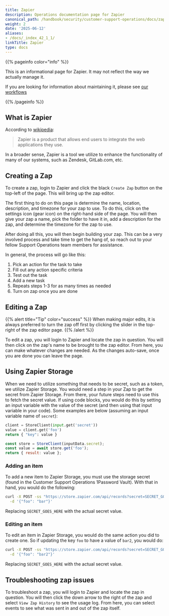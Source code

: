 ```yaml
---
title: Zapier
description: Operations documentation page for Zapier
canonical_path: /handbook/security/customer-support-operations/docs/zapier/
weight: 2
date: '2025-06-12'
aliases:
- /docs/_index_42_1_1/
linkTitle: Zapier
type: docs
---
```


{{% pageinfo color="info" %}}

This is an informational page for Zapier. It may not reflect the way we actually manage it.

If you are looking for information about maintaining it, please see [our workflows](../../workflows/)

{{% /pageinfo %}}

## What is Zapier

According to [wikipedia](https://en.wikipedia.org/wiki/Zapier):

> Zapier is a product that allows end users to integrate the web applications
> they use.

In a broader sense, Zapier is a tool we utilize to enhance the functionality of many of our systems, such as Zendesk, GitLab.com, etc.

## Creating a Zap

To create a zap, login to Zapier and click the black `Create Zap` button on the top-left of the page. This will bring up the zap editor.

The first thing to do on this page is determine the name, location, description, and timezone for your zap to use. To do this, click on the settings icon (gear icon) on the right-hand side of the page. You will then give your zap a name, pick the folder to have it in, add a description for the zap, and determine the timezone for the zap to use.

After doing all this, you will then begin building your zap. This can be a very involved process and take time to get the hang of, so reach out to your fellow Support Operations team members for assistance.

In general, the process will go like this:

1. Pick an action for the task to take
1. Fill out any action specific criteria
1. Test out the task
1. Add a new task
1. Repeats steps 1-3 for as many times as needed
1. Turn on zap once you are done

## Editing a Zap

{{% alert title="Tip" color="success" %}}
When making major edits, it is always preferred to turn the zap off first by clicking the slider in the top-right of the zap editor page.
{{% /alert %}}

To edit a zap, you will login to Zapier and locate the zap in question. You will then click on the zap's name to be brought to the zap editor. From here, you can make whatever changes are needed. As the changes auto-save, once you are done you can leave the page.

## Using Zapier Storage

When we need to utilize something that needs to be secret, such as a token, we utilize Zapier Storage. You would need a step in your Zap to get the secret from Zapier Storage. From there, your future steps need to use this to fetch the secret value. If using code blocks, you would do this by setting an input variable with the value of the secret (and then using that input variable in your code). Some examples are below (assuming an input variable name of `secret`):

```python
client = StoreClient(input.get('secret'))
value = client.get('foo')
return { "key": value }
```

```javascript
const store = StoreClient(inputData.secret);
const value = await store.get('foo');
return { result: value };
```

### Adding an item

To add a new item to Zapier Storage, you must use the storage secret (found in the Customer Support Operations 1Password Vault). With that in hand, you would do the following:

```bash
curl -X POST -ss "https://store.zapier.com/api/records?secret=SECRET_GOES_HERE" \
  -d '{"foo": "bar"}'
```

Replacing `SECRET_GOES_HERE` with the actual secret value.

### Editing an item

To edit an item in Zapier Storage, you would do the same action you did to create one. So if updating the key `foo` to have a value of `bar2`, you would do:

```bash
curl -X POST -ss "https://store.zapier.com/api/records?secret=SECRET_GOES_HERE" \
  -d '{"foo": "bar2"}'
```

Replacing `SECRET_GOES_HERE` with the actual secret value.

## Troubleshooting zap issues

To troubleshoot a zap, you will login to Zapier and locate the zap in question. You will then click the down arrow to the right of the zap and select `View Zap History` to see the usage log. From here, you can select events to see what was sent in and out of the zap itself.
